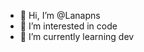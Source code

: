 - 👋 Hi, I’m @Lanapns
- 👀 I’m interested in code
- 🌱 I’m currently learning dev

<!---
Lanapns/Lanapns is a ✨ special ✨ repository because its `README.md` (this file) appears on your GitHub profile.
You can click the Preview link to take a look at your changes.
--->
